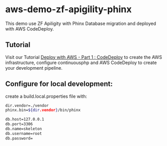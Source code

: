 # aws-demo-zf-apigility-phinx

This demo use ZF Apiligity with Phinx Database migration and deployed with AWS CodeDeploy.

## Tutorial

Visit our Tutorial [Deploy with AWS - Part 1 : CodeDeploy](https://continuousphp.com/tutorial/deploy-with-aws-part-1-codedeploy/) to create the AWS infrastructure, configure continuousphp and AWS CodeDeploy to create your development pipeline.

## Configure for local development:

create a build.local.properties file with:

```bash
dir.vendor=./vendor
phinx.bin=${dir.vendor}/bin/phinx

db.host=127.0.0.1
db.port=3306
db.name=skeleton
db.username=root
db.password=
```
